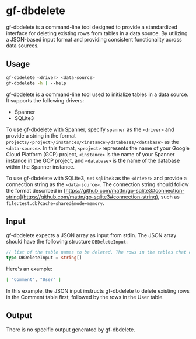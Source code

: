 # gf-dbdelete

gf-dbdelete is a command-line tool designed to provide a standardized interface for deleting existing rows from tables in a data source. By utilizing a JSON-based input format and providing consistent functionality across data sources.

## Usage

```sh
gf-dbdelete <driver> <data-source>
gf-dbdelete -h | --help
```

gf-dbdelete is a command-line tool used to initialize tables in a data source. It supports the following drivers:

- Spanner
- SQLite3

To use gf-dbdelete with Spanner, specify `spanner` as the `<driver>` and provide a string in the format `projects/<project>/instances/<instance>/databases/<database>` as the `<data-source>`. In this format, `<project>` represents the name of your Google Cloud Platform (GCP) project, `<instance>` is the name of your Spanner instance in the GCP project, and `<database>` is the name of the database within the Spanner instance.

To use gf-dbdelete with SQLite3, set `sqlite3` as the `<driver>` and provide a connection string as the `<data-source>`.
The connection string should follow the format described in [https://github.com/mattn/go-sqlite3#connection-string](https://github.com/mattn/go-sqlite3#connection-string), such as `file:test.db?cache=shared&mode=memory`.

## Input

gf-dbdelete expects a JSON array as input from stdin. The JSON array should have the following structure `DBDeleteInput`:

```ts
// list of the table names to be deleted. The rows in the tables that come earlier are deleted before the rows in the tables that come later.
type DBDeleteInput = string[]
```

Here's an example:
```sh
[ "Comment", "User" ]
```

In this example, the JSON input instructs gf-dbdelete to delete existing rows in the Comment table first, followed by the rows in the User table.

## Output

There is no specific output generated by gf-dbdelete.